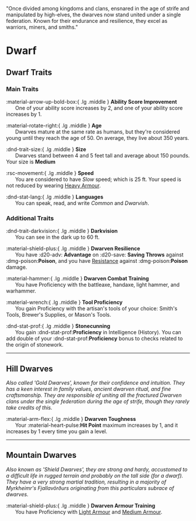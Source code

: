 <p style="text-align: center;">

"Once divided among kingdoms and clans, ensnared in the age of strife and manipulated by high-elves, the dwarves now stand united under a single federation. Known for their endurance and resilience, they excel as warriors, miners, and smiths."

</p>

# Dwarf

## Dwarf Traits

### Main Traits

:material-arrow-up-bold-box:{ .lg .middle } **Ability Score Improvement**  
&ensp;&ensp;&ensp; One of your ability score increases by 2, and one of your ability score increases by 1.

:material-rotate-right:{ .lg .middle } **Age**  
&ensp;&ensp;&ensp; Dwarves mature at the same rate as humans, but they're considered young until they reach the age of 50. On average, they live about 350 years.

:dnd-trait-size:{ .lg .middle } **Size**  
&ensp;&ensp;&ensp; Dwarves stand between 4 and 5 feet tall and average about 150 pounds. Your size is **Medium**

:rsc-movement:{ .lg .middle } **Speed**  
&ensp;&ensp;&ensp; You are considered to have *Slow* speed; which is 25 ft. Your speed is not reduced by wearing [Heavy Armour](../../equipment/armour/index.md#heavy-armour).

:dnd-stat-lang:{ .lg .middle } **Languages**  
&ensp;&ensp;&ensp; You can speak, read, and write *Common* and *Dwarvish*.

### Additional Traits

:dnd-trait-darkvision:{ .lg .middle } **Darkvision**  
&ensp;&ensp;&ensp; You can see in the dark up to 60 ft.

:material-shield-plus:{ .lg .middle } **Dwarven Resilience**  
&ensp;&ensp;&ensp; You have :d20-adv: **Advantage** on :d20-save: **Saving Throws** against :dmg-poison:**Poison**, and you have [Resistance](../../gameplay/combat/damage-healing.md#resistance) against :dmg-poison:**Poison** damage.

:material-hammer:{ .lg .middle } **Dwarven Combat Training**  
&ensp;&ensp;&ensp; You have Proficiency with the battleaxe, handaxe, light hammer, and warhammer.

:material-wrench:{ .lg .middle } **Tool Proficiency**  
&ensp;&ensp;&ensp; You gain Proficiency with the artisan's tools of your choice: Smith's Tools, Brewer's Supplies, or Mason's Tools.

:dnd-stat-prof:{ .lg .middle } **Stonecunning**  
&ensp;&ensp;&ensp; You gain :dnd-stat-prof:**Proficiency** in Intelligence (History). You can add double of your :dnd-stat-prof:**Proficiency** bonus to checks related to the origin of stonework.


---

## Hill Dwarves
*Also called 'Gold Dwarves', known for their confidence and intuition. They has a keen interest in family values, ancient dwarven ritual, and fine craftsmanship. They are responsible of uniting all the fractured Dwarven clans under the single federation during the age of strife, though they rarely take credits of this.*

:material-arm-flex:{ .lg .middle } **Dwarven Toughness**  
&ensp;&ensp;&ensp; Your :material-heart-pulse:**Hit Point** maximum increases by 1, and it increases by 1 every time you gain a level.

---

## Mountain Dwarves
*Also known as 'Shield Dwarves', they are strong and hardy, accustomed to a difficult life in rugged terrain and probably on the tall side (for a dwarf). They have a very strong martial tradition, resulting in a majority of Myrkheimr's Fjallavörðurs originating from this particulars subrace of dwarves.*

:material-shield-plus:{ .lg .middle } **Dwarven Armour Training**  
&ensp;&ensp;&ensp; You have Proficiency with [Light Armour](../../equipment/armour/index.md#light-armour) and [Medium Armour](../../equipment/armour/index.md#medium-armour).

